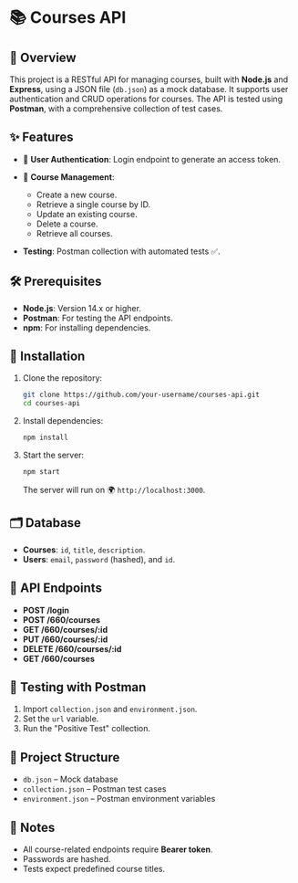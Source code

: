 # 📚 Courses API

## 🔎 Overview

This project is a RESTful API for managing courses, built with **Node.js** and **Express**, using a JSON file (`db.json`) as a mock database.
It supports user authentication and CRUD operations for courses.
The API is tested using **Postman**, with a comprehensive collection of test cases.

## ✨ Features

* 🔐 **User Authentication**: Login endpoint to generate an access token.
* 📖 **Course Management**:

  *  Create a new course.
  *  Retrieve a single course by ID.
  *  Update an existing course.
  *  Delete a course.
  *  Retrieve all courses.
*  **Testing**: Postman collection with automated tests ✅.

## 🛠️ Prerequisites

*  **Node.js**: Version 14.x or higher.
*  **Postman**: For testing the API endpoints.
*  **npm**: For installing dependencies.

## 🚀 Installation

1. Clone the repository:

   ```bash
   git clone https://github.com/your-username/courses-api.git
   cd courses-api
   ```
2. Install dependencies:

   ```bash
   npm install
   ```
3. Start the server:

   ```bash
   npm start
   ```

   The server will run on 🌍 `http://localhost:3000`.

## 🗂️ Database

* **Courses**: `id`, `title`, `description`.
* **Users**: `email`, `password` (hashed), and `id`.

## 📡 API Endpoints

* **POST /login** 
* **POST /660/courses** 
* **GET /660/courses/\:id** 
* **PUT /660/courses/\:id** 
* **DELETE /660/courses/\:id** 
* **GET /660/courses** 

## 🧪 Testing with Postman

1. Import `collection.json` and `environment.json`.
2. Set the `url` variable.
3. Run the "Positive Test" collection.

## 📂 Project Structure

* `db.json` – Mock database
* `collection.json` – Postman test cases
* `environment.json` – Postman environment variables

## 📝 Notes

* All course-related endpoints require **Bearer token**.
* Passwords are hashed.
* Tests expect predefined course titles.

